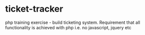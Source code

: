 ticket-tracker
==============

php training exercise - build ticketing system. Requirement that all functionality is achieved with php i.e. no javascript, jquery etc
